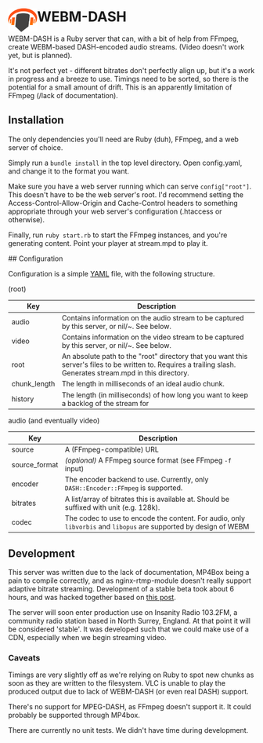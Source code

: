 # <img src="https://raw.githubusercontent.com/InsanityRadio/OnAirController/master/doc/headphones_dark.png" align="left" height=48 /> WEBM-DASH

WEBM-DASH is a Ruby server that can, with a bit of help from FFmpeg, create WEBM-based DASH-encoded audio streams. (Video doesn't work yet, but is planned).

It's not perfect yet - different bitrates don't perfectly align up, but it's a work in progress and a breeze to use. Timings need to be sorted, so there is the potential for a small amount of drift. This is an apparently limitation of FFmpeg (/lack of documentation). 


## Installation

The only dependencies you'll need are Ruby (duh), FFmpeg, and a web server of choice. 

Simply run a `bundle install` in the top level directory. Open config.yaml, and change it to the format you want.

Make sure you have a web server running which can serve `config["root"]`. This doesn't have to be the web server's root. I'd recommend setting the Access-Control-Allow-Origin and Cache-Control headers to something appropriate through your web server's configuration (.htaccess or otherwise).

Finally, run `ruby start.rb` to start the FFmpeg instances, and you're generating content. Point your player at stream.mpd to play it. 

## Configuration

Configuration is a simple [YAML](http://docs.ansible.com/ansible/YAMLSyntax.html) file, with the following structure. 

(root)

| Key     | Description                         |
|---------|-------------------------------------|
| audio   | Contains information on the audio stream to be captured by this server, or nil/~. See below. |
| video   | Contains information on the video stream to be captured by this server, or nil/~. See below. |
| root    | An absolute path to the "root" directory that you want this server's files to be written to. Requires a trailing slash. <br /> Generates stream.mpd in this directory. |
| chunk_length | The length in milliseconds of an ideal audio chunk. |
| history | The length (in milliseconds) of how long you want to keep a backlog of the stream for |


audio (and eventually video)

| Key     | Description                         |
|---------|-------------------------------------|
| source  | A (FFmpeg-compatible) URL |
| source_format | *(optional)* A FFmpeg source format (see FFmpeg `-f` input) |
| encoder | The encoder backend to use. Currently, only `DASH::Encoder::FFmpeg` is supported. |
| bitrates | A list/array of bitrates this is available at. Should be suffixed with unit (e.g. 128k). |
| codec   | The codec to use to encode the content. For audio, only `libvorbis` and `libopus` are supported by design of WEBM |


## Development

This server was written due to the lack of documentation, MP4Box being a pain to compile correctly, and as nginx-rtmp-module doesn't really support adaptive bitrate streaming. Development of a stable beta took about 6 hours, and was hacked together based on [this post](http://wiki.webmproject.org/adaptive-streaming/instructions-to-do-webm-live-streaming-via-dash). 

The server will soon enter production use on Insanity Radio 103.2FM, a community radio station based in North Surrey, England. At that point it will be considered 'stable'. It was developed such that we could make use of a CDN, especially when we begin streaming video. 

### Caveats

Timings are very slightly off as we're relying on Ruby to spot new chunks as soon as they are written to the filesystem. VLC is unable to play the produced output due to lack of WEBM-DASH (or even real DASH) support. 

There's no support for MPEG-DASH, as FFmpeg doesn't support it. It could probably be supported through MP4box. 

There are currently no unit tests. We didn't have time during development.

